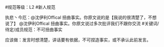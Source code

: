 #规范等级：L2
#新人规范

执悲丶今厄：@沈伊利Offical 扭曲事实。你原文说的是【我说的很清楚了，不想说了】
@沈伊利Offical 扭曲事实。你原文说过多次批评我们不跟你交流
#关键词/待定/成员规范：不可扭曲事实




应该做：发言时想清楚，讲话要有依据，不可捏造事实，或不承认此前发言。